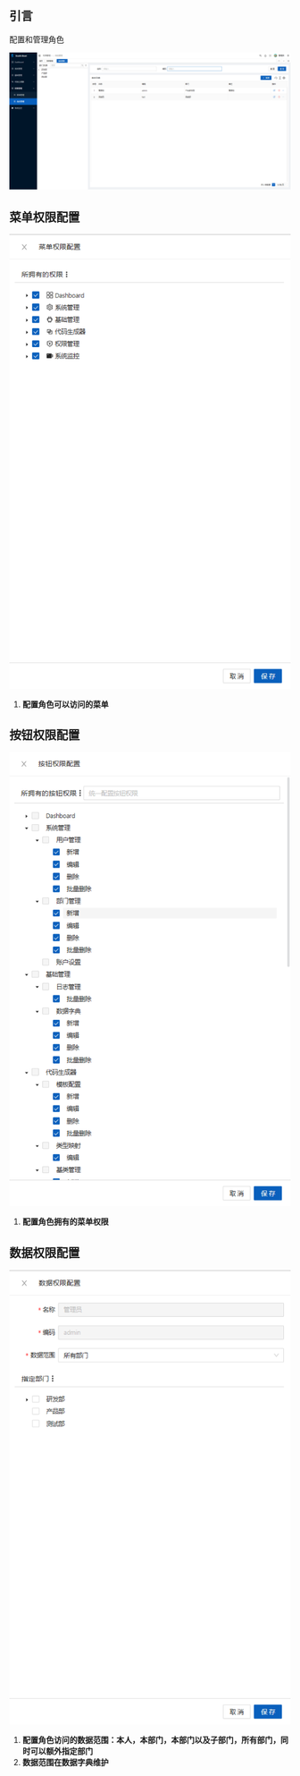 ## 引言

配置和管理角色

![#](resource\roleIndex.png)

## 菜单权限配置

![#](resource\roleMenu.png)

1. **配置角色可以访问的菜单**

## 按钮权限配置

![#](resource\roleButton.png)

1. **配置角色拥有的菜单权限**

## 数据权限配置

![#](resource\roleData.png)

1. **配置角色访问的数据范围：本人，本部门，本部门以及子部门，所有部门，同时可以额外指定部门**
2. **数据范围在数据字典维护**

